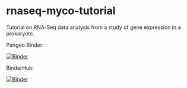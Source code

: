 # rnaseq-myco-tutorial
Tutorial on RNA-Seq data analysis from a study of gene expression in a prokaryote.

Pangeo Binder:

[![Binder](https://binder.pangeo.io/badge_logo.svg)](https://binder.pangeo.io/v2/gh/MaineINBRE/rnaseq-myco-tutorial/master)

BinderHub:

[![Binder](http://34.85.253.172/badge_logo.svg)](http://34.85.253.172/v2/gh/MaineINBRE/rnaseq-myco-tutorial/HEAD?filepath=https%3A%2F%2Fgithub.com%2FMaineINBRE%2Frnaseq-myco-tutorial%2Fblob%2Fmain%2Findex.ipynb)
